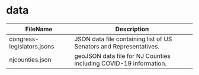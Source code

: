 
# data

FileName      | Description
------------- | -------------  
congress-legislators.jsons | JSON data file containing list of US Senators and Representatives.
njcounties.json | geoJSON data file for NJ Counties including COVID-19 information.









